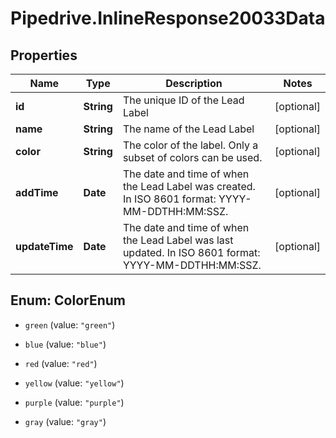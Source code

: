 # Pipedrive.InlineResponse20033Data

## Properties

Name | Type | Description | Notes
------------ | ------------- | ------------- | -------------
**id** | **String** | The unique ID of the Lead Label | [optional] 
**name** | **String** | The name of the Lead Label | [optional] 
**color** | **String** | The color of the label. Only a subset of colors can be used. | [optional] 
**addTime** | **Date** | The date and time of when the Lead Label was created. In ISO 8601 format: YYYY-MM-DDTHH:MM:SSZ. | [optional] 
**updateTime** | **Date** | The date and time of when the Lead Label was last updated. In ISO 8601 format: YYYY-MM-DDTHH:MM:SSZ. | [optional] 



## Enum: ColorEnum


* `green` (value: `"green"`)

* `blue` (value: `"blue"`)

* `red` (value: `"red"`)

* `yellow` (value: `"yellow"`)

* `purple` (value: `"purple"`)

* `gray` (value: `"gray"`)





